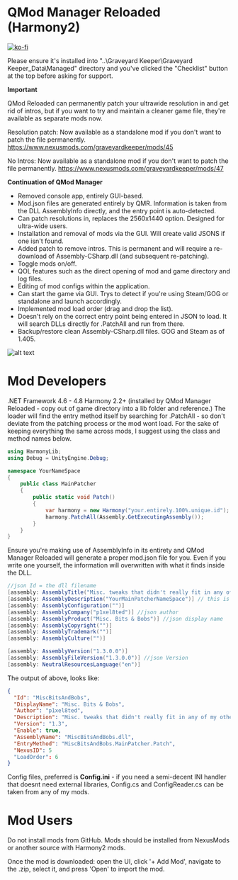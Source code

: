 # QMod Manager Reloaded (Harmony2)

[![ko-fi](https://ko-fi.com/img/githubbutton_sm.svg)](https://ko-fi.com/F2F2DI3WA)

Please ensure it's installed into "..\Graveyard Keeper\Graveyard Keeper_Data\Managed" directory and you've clicked the "Checklist" button at the top before asking for support.

**Important**

QMod Reloaded can permanently patch your ultrawide resolution in and get rid of intros, but if you want to try and maintain a cleaner game file, they're available as separate mods now.

Resolution patch: Now available as a standalone mod if you don't want to patch the file permanently. 
https://www.nexusmods.com/graveyardkeeper/mods/45

No Intros: Now available as a standalone mod if you don't want to patch the file permanently.
https://www.nexusmods.com/graveyardkeeper/mods/47

**Continuation of QMod Manager**

- Removed console app, entirely GUI-based.
- Mod.json files are generated entirely by QMR. Information is taken from the DLL AssemblyInfo directly, and the entry point is auto-detected.
- Can patch resolutions in, replaces the 2560x1440 option. Designed for ultra-wide users.
- Installation and removal of mods via the GUI. Will create valid JSONS if one isn't found.
- Added patch to remove intros. This is permanent and will require a re-download of Assembly-CSharp.dll (and subsequent re-patching).
- Toggle mods on/off.
- QOL features such as the direct opening of mod and game directory and log files.
- Editing of mod configs within the application.
- Can start the game via GUI. Trys to detect if you're using Steam/GOG or standalone and launch accordingly.
- Implemented mod load order (drag and drop the list).
- Doesn't rely on the correct entry point being entered in JSON to load. It will search DLLs directly for .PatchAll and run from there.
- Backup/restore clean Assembly-CSharp.dll files. GOG and Steam as of 1.405. 


![alt text](https://github.com/p1xel8ted/GYK-QModManagerReloaded/blob/d5919293c51efbc6732ed949c4635629a657dffd/main_ui_new2.png)


# Mod Developers

.NET Framework 4.6 - 4.8
Harmony 2.2+ (installed by QMod Manager Reloaded - copy out of game directory into a lib folder and reference.)
The loader will find the entry method itself by searching for .PatchAll - so don't deviate from the patching process or the mod wont load. For the sake of
keeping everything the same across mods, I suggest using the class and method names below.

```c#
using HarmonyLib;
using Debug = UnityEngine.Debug;

namespace YourNameSpace
{
    public class MainPatcher
    {
        public static void Patch()
        {
            var harmony = new Harmony("your.entirely.100%.unique.id");
            harmony.PatchAll(Assembly.GetExecutingAssembly());
        }
    }
}
```
Ensure you're making use of AssemblyInfo in its entirety and QMod Manager Reloaded will generate a proper mod.json file for you. Even if you write one yourself, the information will overwritten with what it finds inside the DLL.
```c#
//json Id = the dll filename
[assembly: AssemblyTitle("Misc. tweaks that didn't really fit in any of my other mods.")] //json Description - i don't know why Assembly.Description points to Title
[assembly: AssemblyDescription("YourMainPatcherNameSpace")] // this is for if you're using the Helper.dll - Tools.IsModLoaded("YourMainPatcherNameSpace");
[assembly: AssemblyConfiguration("")]
[assembly: AssemblyCompany("p1xel8ted")] //json author
[assembly: AssemblyProduct("Misc. Bits & Bobs")] //json display name
[assembly: AssemblyCopyright("")]
[assembly: AssemblyTrademark("")]
[assembly: AssemblyCulture("")]

[assembly: AssemblyVersion("1.3.0.0")]
[assembly: AssemblyFileVersion("1.3.0.0")] //json Version
[assembly: NeutralResourcesLanguage("en")]
```
The output of above, looks like:
```json
{
  "Id": "MiscBitsAndBobs",
  "DisplayName": "Misc. Bits & Bobs",
  "Author": "p1xel8ted",
  "Description": "Misc. tweaks that didn't really fit in any of my other mods.",
  "Version": "1.3",
  "Enable": true,
  "AssemblyName": "MiscBitsAndBobs.dll",
  "EntryMethod": "MiscBitsAndBobs.MainPatcher.Patch",
  "NexusID": 5
  "LoadOrder": 6
}
```
Config files, preferred is **Config.ini** - if you need a semi-decent INI handler that doesnt need external libraries, Config.cs and ConfigReader.cs can be taken from any of my mods.

# Mod Users

Do not install mods from GitHub. Mods should be installed from NexusMods or another source with Harmony2 mods.

Once the mod is downloaded: open the UI, click '+ Add Mod', navigate to the .zip, select it, and press 'Open' to import the mod.
